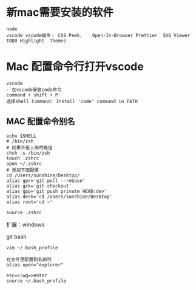 # 新mac需要安装的软件

```
node
vscode vscode插件： CSS Peek，   Open-In-Browser Prettier  SVG Viewer  TODO Highlight  Themes
```





# Mac 配置命令行打开vscode

```
vscode
- 在vscode安装code命令
command + shift + P
选择shell Command: Install 'code' command in PATH
```



## MAC 配置命令别名

```shell
echo $SHELL
# /bin/zsh
# 如果不是上面的路径
chsh -s /bin/zsh
touch .zshrc
open ~/.zshrc
# 添加下面配置
cd /Users/sunshine/Desktop/
alias gpr='git pull --rebase'
alias gck='git checkout'
alias gpp='git push private HEAD:dev'
alias desk='cd /Users/sunshine/Desktop'
alias root='cd ~'

source .zshrc
```

扩展：windows

git bash 

```
vim ~/.bash_profile

在文件里配置别名即可
alias open="explorer"

esc=>:wq=>enter
source ~/.bash_profile
```

